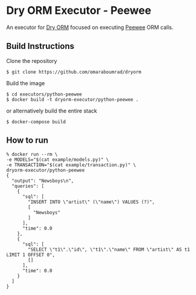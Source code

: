 # Dry ORM Executor - Peewee

An executor for [Dry ORM](http://github.com/omaraboumrad/dryorm) focused on executing [Peewee](http://docs.peewee-orm.com/en/latest/index.html) ORM calls.

## Build Instructions

Clone the repository

```shell
$ git clone https://github.com/omaraboumrad/dryorm
```

Build the image

```shell
$ cd executors/python-peewee
$ docker build -t dryorm-executor/python-peewee .
```

or alternatively build the entire stack

```shell
$ docker-compose build
```

## How to run

```shell
% docker run --rm \
-e MODELS="$(cat example/models.py)" \
-e TRANSACTION="$(cat example/transaction.py)" \
dryorm-executor/python-peewee
{
  "output": "Newsboys\n",
  "queries": [
    {
      "sql": [
        "INSERT INTO \"artist\" (\"name\") VALUES (?)",
        [
          "Newsboys"
        ]
      ],
      "time": 0.0
    },
    {
      "sql": [
        "SELECT \"t1\".\"id\", \"t1\".\"name\" FROM \"artist\" AS t1 LIMIT 1 OFFSET 0",
        []
      ],
      "time": 0.0
    }
  ]
}
```
